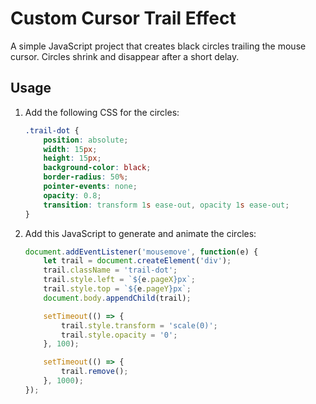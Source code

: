 # Custom Cursor Trail Effect

A simple JavaScript project that creates black circles trailing the mouse cursor. Circles shrink and disappear after a short delay.

## Usage

1. Add the following CSS for the circles:

   ```css
   .trail-dot {
       position: absolute;
       width: 15px;
       height: 15px;
       background-color: black;
       border-radius: 50%;
       pointer-events: none;
       opacity: 0.8;
       transition: transform 1s ease-out, opacity 1s ease-out;
   }
   ```

2. Add this JavaScript to generate and animate the circles:

   ```javascript
   document.addEventListener('mousemove', function(e) {
       let trail = document.createElement('div');
       trail.className = 'trail-dot';
       trail.style.left = `${e.pageX}px`;
       trail.style.top = `${e.pageY}px`;
       document.body.appendChild(trail);

       setTimeout(() => {
           trail.style.transform = 'scale(0)';
           trail.style.opacity = '0';
       }, 100);

       setTimeout(() => {
           trail.remove();
       }, 1000);
   });
   ```